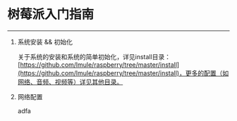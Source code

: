 # 树莓派入门指南
-----
1. 系统安装 && 初始化

	关于系统的安装和系统的简单初始化，详见install目录：[https://github.com/lmule/raspberry/tree/master/install](https://github.com/lmule/raspberry/tree/master/install)，更多的配置（如网络、音频、视频等）详见其他目录。

2. 网络配置

	adfa
